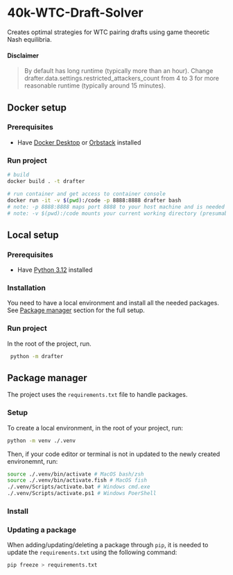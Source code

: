 # 40k-WTC-Draft-Solver

Creates optimal strategies for WTC pairing drafts using game theoretic Nash equilibria.

#### Disclaimer

> By default has long runtime (typically more than an hour). Change drafter.data.settings.restricted_attackers_count from 4 to 3 for more reasonable runtime (typically around 15 minutes).

## Docker setup

### Prerequisites

- Have [Docker Desktop](https://www.docker.com/products/docker-desktop/) or [Orbstack](https://orbstack.dev/) installed

### Run project

```bash
# build
docker build . -t drafter

# run container and get access to container console
docker run -it -v $(pwd):/code -p 8888:8888 drafter bash
# note: -p 8888:8888 maps port 8888 to your host machine and is needed for jupyter notebooks
# note: -v $(pwd):/code mounts your current working directory (presumably your project directory) and makes any changes instantly available in the running container
```

## Local setup

### Prerequisites

- Have [Python 3.12](https://www.python.org/downloads/) installed

### Installation

You need to have a local environment and install all the needed packages.
See [Package manager](#package-manager) section for the full setup.

### Run project

In the root of the project, run.

```bash
 python -m drafter
```

## Package manager

The project uses the `requirements.txt` file to handle packages.

### Setup

To create a local environment, in the root of your project, run:

```bash
python -m venv ./.venv
```

Then, if your code editor or terminal is not in updated to the newly created environemnt, run:

```bash
source ./.venv/bin/activate # MacOS bash/zsh
source ./.venv/bin/activate.fish # MacOS fish
./.venv/Scripts/activate.bat # Windows cmd.exe
./.venv/Scripts/activate.ps1 # Windows PoerShell
```

### Install



### Updating a package

When adding/updating/deleting a package through `pip`, it is needed to update the `requirements.txt` using the following command:

```bash
pip freeze > requirements.txt
```
